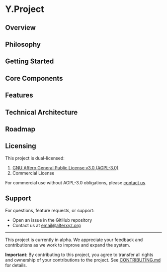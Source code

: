 # Y.Project

## Overview

## Philosophy

## Getting Started

## Core Components

## Features

## Technical Architecture

## Roadmap

## Licensing

This project is dual-licensed:

1. [GNU Affero General Public License v3.0 (AGPL-3.0)](LICENSE)
2. Commercial License

For commercial use without AGPL-3.0 obligations, please [contact us](mailto:email@alterxyz.org).

## Support

For questions, feature requests, or support:

- Open an issue in the GitHub repository
- Contact us at [email@alterxyz.org](mailto:email@alterxyz.org)

---

This project is currently in alpha. We appreciate your feedback and contributions as we work to improve and expand the system.

**Important**: By contributing to this project, you agree to transfer all rights and ownership of your contributions to the project. See [CONTRIBUTING.md](CONTRIBUTING.md) for details.
